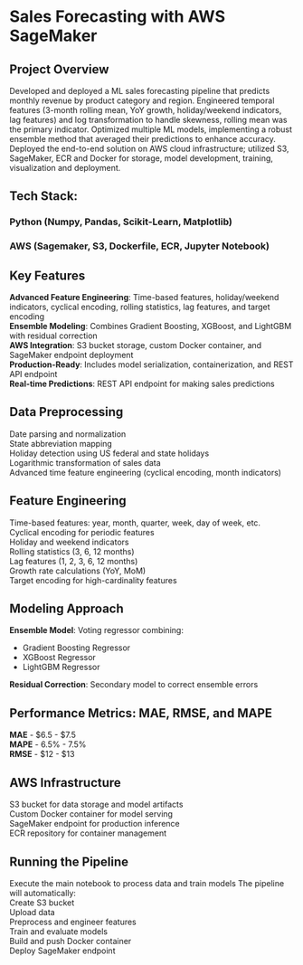 # Sales Forecasting with AWS SageMaker

## Project Overview
Developed and deployed a ML sales forecasting pipeline that predicts monthly revenue by product category and region. Engineered temporal features (3-month rolling mean, YoY growth, holiday/weekend indicators, lag features) and log transformation to handle skewness, rolling mean was the primary indicator. Optimized multiple ML models, implementing a robust ensemble method that averaged their predictions to enhance accuracy. Deployed the end-to-end solution on AWS cloud infrastructure; utilized S3, SageMaker, ECR and Docker for storage, model development, training, visualization and deployment.

## Tech Stack: 
### Python (Numpy, Pandas, Scikit-Learn, Matplotlib)     
### AWS (Sagemaker, S3, Dockerfile, ECR, Jupyter Notebook)

## Key Features
**Advanced Feature Engineering**: Time-based features, holiday/weekend indicators, cyclical encoding, rolling statistics, lag features, and target encoding              
**Ensemble Modeling**: Combines Gradient Boosting, XGBoost, and LightGBM with residual correction                 
**AWS Integration**: S3 bucket storage, custom Docker container, and SageMaker endpoint deployment           
**Production-Ready**: Includes model serialization, containerization, and REST API endpoint            
**Real-time Predictions**: REST API endpoint for making sales predictions           

## Data Preprocessing
Date parsing and normalization      
State abbreviation mapping        
Holiday detection using US federal and state holidays           
Logarithmic transformation of sales data            
Advanced time feature engineering (cyclical encoding, month indicators)            

## Feature Engineering
Time-based features: year, month, quarter, week, day of week, etc.         
Cyclical encoding for periodic features        
Holiday and weekend indicators           
Rolling statistics (3, 6, 12 months)         
Lag features (1, 2, 3, 6, 12 months)        
Growth rate calculations (YoY, MoM)           
Target encoding for high-cardinality features         

## Modeling Approach
**Ensemble Model**: Voting regressor combining:       
  - Gradient Boosting Regressor           
  - XGBoost Regressor         
  - LightGBM Regressor
      
**Residual Correction**: Secondary model to correct ensemble errors

## Performance Metrics: MAE, RMSE, and MAPE
**MAE** - $6.5 - $7.5      
**MAPE** - 6.5% - 7.5%            
**RMSE** - $12 - $13        

## AWS Infrastructure
S3 bucket for data storage and model artifacts            
Custom Docker container for model serving           
SageMaker endpoint for production inference         
ECR repository for container management     

## Running the Pipeline
Execute the main notebook to process data and train models
The pipeline will automatically:            
  Create S3 bucket       
  Upload data            
  Preprocess and engineer features          
  Train and evaluate models                 
  Build and push Docker container       
  Deploy SageMaker endpoint        
